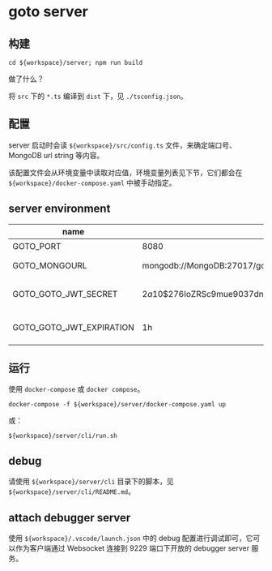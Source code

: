 # goto server

## 构建

```shell
cd ${workspace}/server; npm run build
```

做了什么？

将 `src` 下的 `*.ts` 编译到 `dist` 下，见 `./tsconfig.json`。

## 配置

server 启动时会读 `${workspace}/src/config.ts` 文件，来确定端口号、MongoDB url string 等内容。

该配置文件会从环境变量中读取对应值，环境变量列表见下节，它们都会在 `${workspace}/docker-compose.yaml` 中被手动指定。

## server environment

| name                      | default                                                      | description                |
| ------------------------- | ------------------------------------------------------------ | -------------------------- |
| GOTO\_PORT                | 8080                                                         | 服务器端口                 |
| GOTO\_MONGOURL            | mongodb://MongoDB:27017/goto                                 | MongoDB url string         |
| GOTO\_GOTO_JWT_SECRET     | $2a$10$276IoZRSc9mue9037dn4JOMLBY1aGPnfP.fGaREwD14q3VcUwSCk6 | Json Web Token private key |
| GOTO\_GOTO_JWT_EXPIRATION | 1h                                                           | Json Web Token Expiration  |

## 运行

使用 `docker-compose` 或 `docker compose`。

```shell
docker-compose -f ${workspace}/server/docker-compose.yaml up
```

或：

```shell
${workspace}/server/cli/run.sh
```

## debug

请使用 `${workspace}/server/cli`  目录下的脚本，见 `${workspace}/server/cli/README.md`。

## attach debugger server

使用 `${workspace}/.vscode/launch.json` 中的 debug 配置进行调试即可，它可以作为客户端通过 Websocket 连接到 9229 端口下开放的 debugger server 服务。
